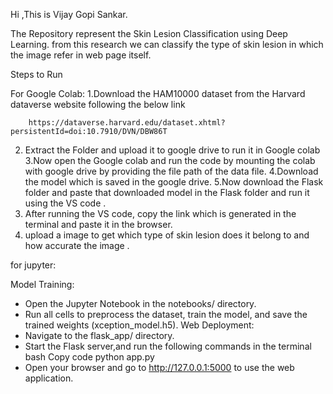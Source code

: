 Hi ,This is Vijay Gopi Sankar.

The Repository represent the Skin Lesion Classification using Deep Learning.
from this research we can classify the type of skin lesion in which the image refer in web page itself.


Steps to Run

 For Google Colab:
1.Download the HAM10000 dataset  from the Harvard dataverse  website following the below link  

        https://dataverse.harvard.edu/dataset.xhtml?persistentId=doi:10.7910/DVN/DBW86T 

2. Extract the Folder and upload it to google drive to run it in Google colab
3.Now open the Google colab and run the code by mounting the colab with google drive by providing the file path of the data file.
4.Download the model which is saved in the google drive.
5.Now download the Flask folder and paste that downloaded model in the Flask folder  and run it using the VS code .
6. After running the VS code, copy the  link which is generated in the terminal and paste it in the browser. 
7. upload a image to get which type of skin lesion does it belong to and how accurate the image .


for jupyter:

Model Training:
*	Open the Jupyter Notebook in the notebooks/ directory.
*	Run all cells to preprocess the dataset, train the model, and save the trained weights (xception_model.h5).
 	 Web Deployment:
*	Navigate to the flask_app/ directory.
*	Start the Flask server,and run the following commands in the terminal
          bash
          Copy code
          python app.py
*	Open your browser and go to http://127.0.0.1:5000 to use the web application.


